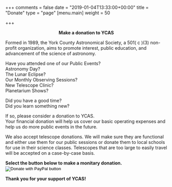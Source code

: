 +++
comments = false
date = "2019-01-04T13:33:00+00:00"
title = "Donate"
type = "page"
[menu.main]
weight = 50

+++
<html>
<body>
		<p align="center"><b>Make a donation to YCAS</b></p>
		<p>Formed in 1989, the York County Astronomical Society, a 501( c )(3) non-profit organization, aims to promote interest, public education, and advancement of the science of astronomy.</p>
		<p>Have you attended one of our Public Events?<br>
        Astronomy Day?<br>The Lunar Eclipse?<br>
        Our Monthly Observing Sessions?<br>
		New Telescope Clinic?<br>
		Planetarium Shows?<br>
        <p>Did you have a good time?<br>
        Did you learn something new?</p>
        <p>If so, please consider a donation to YCAS.<br>
        Your financial donation will help us cover our basic operating expenses and help us do more public events in the future.</p>
        <p>We also accept telescope donations. We will make sure they are functional and either use them for our public sessions or donate them to local schools for use in their science classes. Telescopes that are too large to easily travel will be accepted on a case-by-case basis.
  </p>
		<b>Select the button below to make a monitary donation.</b>
        <!--webbot bot="HTMLMarkup" startspan -->
		<form action="https://www.paypal.com/cgi-bin/webscr" method="post" target="_top">
			<input type="hidden" name="cmd" value="_s-xclick" />
			<input type="hidden" name="hosted_button_id" value="6XHM2T6YUU28E" />
			<input type="image" src="https://www.paypalobjects.com/en_US/i/btn/btn_donateCC_LG.gif" border="0" name="submit" title="PayPal - The safer, easier way to pay online!" alt="Donate with PayPal button" />
			<img alt="" border="0" src="https://www.paypal.com/en_US/i/scr/pixel.gif" width="1" height="1" />
		</form>
		<!--webbot bot="HTMLMarkup" endspan -->
		<p><b>Thank you for your support of YCAS!</bs></p>
</body>
</html>

